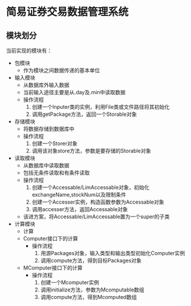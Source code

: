 # 简易证券交易数据管理系统
## 模块划分
当前实现的模块有：
+ 包模块
    + 作为模块之间数据传递的基本单位
+ 输入模块
    + 从数据库外输入数据
    + 当前输入途径主要是从.day及.min中读取数据
    + 操作流程
        1. 创建一个Inputer类的实例，利用File类或文件路径将其初始化
        2. 调用getPackage方法，返回一个Storable对象
+ 存储模块
    + 将数据存储到数据库中
    + 操作流程
        1. 创建一个Storer对象
        2. 调用该对象store方法，参数是要存储的Storable对象
+ 读取模块
    + 从数据库中读取数据
    + 包括无条件读取和有条件读取
    + 操作流程
        1. 创建一个Accessable/LimAccessable对象，初始化exchangeName,stockNum以及限制条件
        2. 创建一个Accesser实例，构造函数参数为Accessable对象
        3. 调用accesser方法，返回Accessable对象
    + 该进方案，将Accessable/LimAccessable置为一个super的子类
+ 计算模块
    + 计算
    + Computer接口下的计算
        + 操作流程
            1. 用源Packages对象，输入类型和输出类型初始化Computer实例
            2. 调用compute方法，得到目标Packages对象
    + MComputer接口下的计算
        + 操作流程
            1. 创建一个Mcomputer实例
            2. 调用initialize方法，参数为Mcomputable数组
            3. 调用compute方法，得到Mcomputed数组